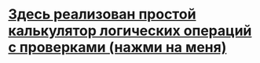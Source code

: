 # [Здесь реализован простой калькулятор логических операций с проверками (нажми на меня)](https://github.com/MichaelErhan/ErhanMI_GUN27_GUNPC)
